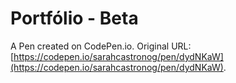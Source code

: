 # Portfólio  - Beta

A Pen created on CodePen.io. Original URL: [https://codepen.io/sarahcastronog/pen/dydNKaW](https://codepen.io/sarahcastronog/pen/dydNKaW).

